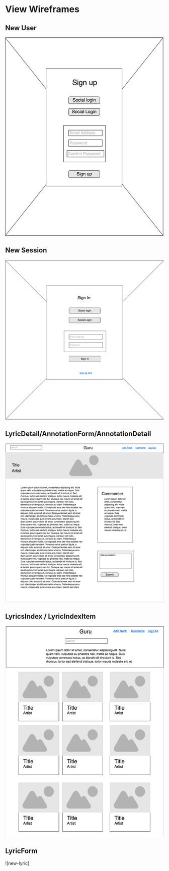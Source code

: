 # View Wireframes

## New User
![new-user]

## New Session
![new-session]

## LyricDetail/AnnotationForm/AnnotationDetail
![annotations]

## LyricsIndex / LyricIndexItem
![lyrics]

## LyricForm
![new-lyric]

[new-user]: ./wireframes/new_user.png
[new-session]: ./wireframes/new_session.png
[annotations]: ./wireframes/lyric_with_annotation_detail_and_form.png
[lyrics]: ./wireframes/lyric_index.png
[lyric-form]: ./wireframes/new_lyric.png
